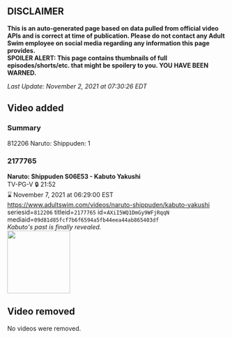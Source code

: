 ## DISCLAIMER
**This is an auto-generated page based on data pulled from official video APIs and is correct at time of publication. Please do not contact any Adult Swim employee on social media regarding any information this page provides.**  
**SPOILER ALERT: This page contains thumbnails of full episodes/shorts/etc. that might be spoilery to you. YOU HAVE BEEN WARNED.**  

_Last Update: November 2, 2021 at 07:30:26 EDT_
## Video added
### Summary
812206 Naruto: Shippuden: 1  
### 2177765
**Naruto: Shippuden S06E53 - Kabuto Yakushi**  
TV-PG-V 🔒 21:52  
⌛ November 7, 2021 at 06:29:00 EST  
https://www.adultswim.com/videos/naruto-shippuden/kabuto-yakushi  
seriesid=`812206` titleid=`2177765` id=`AXiI5WQ1DmGy9WFjRqqN` mediaid=`09d81d85fcf7b6f6594a5fb44eea44ab865403df`  
_Kabuto's past is finally revealed._  
<a href="https://media.cdn.adultswim.com/uploads/20210331/thumbnails/2_213311127157-NarutoShippuden_336_KabutoYakushi.jpg"><img src="https://media.cdn.adultswim.com/uploads/20210331/thumbnails/2_213311127157-NarutoShippuden_336_KabutoYakushi.jpg" height="144px" /></a>
## Video removed
No videos were removed.  
